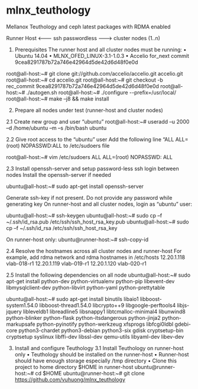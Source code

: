 # mlnx_teuthology
Mellanox Teuthology and ceph latest packages with RDMA enabled

Runner Host  <--- ssh passwordless ---> cluster nodes (1..n)

1. Prerequisites
The runner host and all cluster nodes must be running:
•	Ubuntu 14.04
•	MLNX_OFED_LINUX-3.1-1.0.3
•	Accelio for_next commit 9cea8291787b72a746e42964d5de42d6d48f0e0d

  root@all-host:~# git clone git://github.com/accelio/accelio.git accelio.git
  root@all-host:~# cd accelio.git
  root@all-host:~# git checkout -b rec_commit 9cea8291787b72a746e42964d5de42d6d48f0e0d
  root@all-host:~# ./autogen.sh
  root@all-host:~# ./configure --prefix=/usr/local/
  root@all-host:~# make –j8 && make install

2. Prepare all nodes under test (runner-host and cluster nodes)

2.1 Create new group and user “ubuntu”
  root@all-host:~#  useradd –u 2000 –d /home/ubuntu –m –s /bin/bash ubuntu

2.2 Give root access to the “ubuntu” user
  Add the following line “ALL ALL=(root) NOPASSWD:ALL to /etc/sudoers file

  root@all-host:~# vim /etc/sudoers
  ALL ALL=(root) NOPASSWD:  ALL

2.3 Install openssh-server and setup password-less ssh login between nodes
  Install the openssh-server if needed

  ubuntu@all-host:~# sudo apt-get install openssh-server

  Generate ssh-key if not present. Do not provide any password while generating key
  On runner-host and all cluster nodes, login as “ubuntu” user:

  ubuntu@all-host:~# ssh-keygen
  ubuntu@all-host:~# sudo cp –f ~/.ssh/id_rsa.pub /etc/ssh/ssh_host_rsa_key.pub
  ubuntu@all-host:~# sudo cp –f ~/.ssh/id_rsa /etc/ssh/ssh_host_rsa_key

  On runner-host only:
  ubuntu@runner-host:~# ssh-copy-id <all other cluster nodes>

2.4	Resolve the hostnames across all cluster nodes and runner-host
  For example, add rdma network and rdma hostnames in /etc/hosts
  12.20.1.118     vlab-018-r1
  12.20.1.119     vlab-019-r1
  12.20.1.120     vlab-020-r1

2.5	Install the following dependencies on all node
  ubuntu@all-host:~# sudo apt-get install python-dev python-virtualenv python-pip libevent-dev libmysqlclient-dev python-libvirt python-yaml python-prettytable

  ubuntu@all-host:~# sudo apt-get install binutils libaio1 libboost-system1.54.0 libboost-thread1.54.0 libcrypto++9 libgoogle-perftools4 libjs-jquery libleveldb1 libreadline5 libsnappy1 libtcmalloc-minimal4 libunwind8 python-blinker python-flask python-itsdangerous python-jinja2 python-markupsafe python-pyinotify python-werkzeug xfsprogs libfcgi0ldbl gdebi-core python3-chardet python3-debian python3-six gdisk cryptsetup-bin  cryptsetup syslinux libffi-dev libssl-dev qemu-utils libyaml-dev libev-dev

3.	Install and configure Teuthology
3.1	Install Teuthology on runner-host only
•	Teuthology should be installed on the runner-host
•	Runner-host should have enough storage especially /tmp directory
•	Clone this project to home directory $HOME in runner-host
  ubuntu@runner-host:~# cd $HOME
  ubuntu@runner-host:~# git clone https://github.com/vuhuong/mlnx_teuthology

